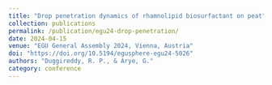 ```yaml
---
title: "Drop penetration dynamics of rhamnolipid biosurfactant on peat"
collection: publications
permalink: /publication/egu24-drop-penetration/
date: 2024-04-15
venue: "EGU General Assembly 2024, Vienna, Austria"
doi: "https://doi.org/10.5194/egusphere-egu24-5026"
authors: "Duggireddy, R. P., & Arye, G."
category: conference
---
```

